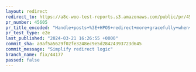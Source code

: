```yaml
---
layout: redirect
redirect_to: https://a8c-woo-test-reports.s3.amazonaws.com/public/pr/45605/e2e/index.html
pr_number: 45605
pr_title_encoded: "Handle+posts+%3E+HPOS+redirect+more+gracefully+when+backup+post+is+missing"
pr_test_type: e2e
last_published: "2024-03-21 16:26:55 +0000"
commit_sha: a9af5a5629f02fe3248ec9e5d28424393723d645
commit_message: "Simplify redirect logic"
branch_name: fix/44177
passed: false
---
```

